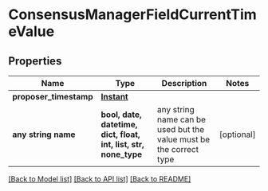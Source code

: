 # ConsensusManagerFieldCurrentTimeValue


## Properties
Name | Type | Description | Notes
------------ | ------------- | ------------- | -------------
**proposer_timestamp** | [**Instant**](Instant.md) |  | 
**any string name** | **bool, date, datetime, dict, float, int, list, str, none_type** | any string name can be used but the value must be the correct type | [optional]

[[Back to Model list]](../README.md#documentation-for-models) [[Back to API list]](../README.md#documentation-for-api-endpoints) [[Back to README]](../README.md)


